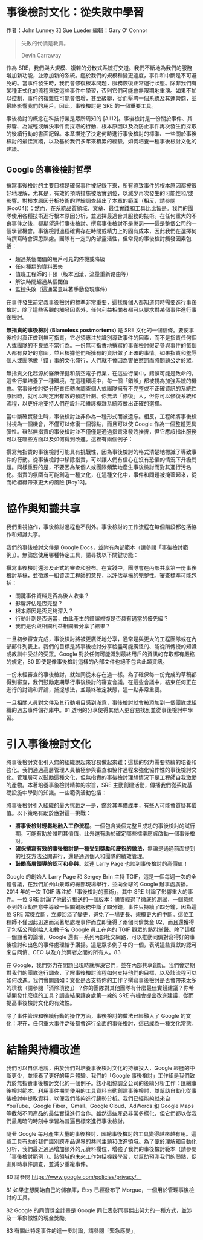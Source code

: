 # 事後檢討文化：從失敗中學習

作者：John Lunney 和 Sue Lueder 編輯：Gary O’ Connor

> 失敗的代價是教育。
>
> Devin Carraway

作為 SRE，我們與大規模、複雜的分散式系統打交道。我們不斷地為我們的服務增加新功能，並添加新的系統。鑑於我們的規模和變更速度，事件和中斷是不可避免的。當事件發生時，我們會修復根本問題，服務恢復正常運行狀態。除非我們有某種正式化的流程來從這些事件中學習，否則它們可能會無限期地重演。如果不加以控制，事件的複雜性可能會倍增，甚至級聯，從而壓垮一個系統及其運營商，並最終影響我們的用戶。因此，事後檢討是 SRE 的一個重要工具。

事後檢討的概念在科技行業是眾所周知的 [All12]。事後檢討是一份關於事件、其影響、為減輕或解決事件而採取的行動、根本原因以及為防止事件再次發生而採取的後續行動的書面記錄。本章描述了決定何時進行事後檢討的標準、一些關於事後檢討的最佳實踐，以及基於我們多年來積累的經驗，如何培養一種事後檢討文化的建議。

## Google 的事後檢討哲學

撰寫事後檢討的主要目標是確保事件被記錄下來，所有導致事件的根本原因都被很好地理解，尤其是，有效的預防措施被落實到位，以減少再次發生的可能性和/或影響。對根本原因分析技術的詳細調查超出了本章的範圍（相反，請參閱 [Roo04]）；然而，在系統品質領域，文章、最佳實踐和工具比比皆是。我們的團隊使用各種技術進行根本原因分析，並選擇最適合其服務的技術。在任何重大的不良事件之後，都期望進行事後檢討。撰寫事後檢討不是懲罰——這是整個公司的一個學習機會。事後檢討過程確實存在時間或精力上的固有成本，因此我們在選擇何時撰寫時會深思熟慮。團隊有一定的內部靈活性，但常見的事後檢討觸發因素包括：

- 超過某個閾值的用戶可見的停機或降級
- 任何種類的資料丟失
- 值班工程師的干預（版本回滾、流量重新路由等）
- 解決時間超過某個閾值
- 監控失敗（這通常意味著手動發現事件）

在事件發生前定義事後檢討的標準非常重要，這樣每個人都知道何時需要進行事後檢討。除了這些客觀的觸發因素外，任何利益相關者都可以要求對某個事件進行事後檢討。

**無指責的事後檢討 (Blameless postmortems)** 是 SRE 文化的一個信條。要使事後檢討真正做到無可指責，它必須專注於識別導致事件的因素，而不是指責任何個人或團隊的不良或不當行為。一份無可指責地撰寫的事後檢討假定參與事件的每個人都有良好的意圖，並且根據他們所擁有的資訊做了正確的事情。如果指責和羞辱個人或團隊做「錯」事的文化盛行，人們就不會因為害怕懲罰而將問題公之於眾。

無指責文化起源於醫療保健和航空電子行業，在這些行業中，錯誤可能是致命的。這些行業培養了一種環境，在這種環境中，每一個「錯誤」都被視為加強系統的機會。當事後檢討從分配責任轉向調查個人或團隊擁有不完整或不正確資訊的系統性原因時，就可以制定出有效的預防計劃。你無法「修復」人，但你可以修復系統和流程，以更好地支持人們在設計和維護複雜系統時做出正確的選擇。

當中斷確實發生時，事後檢討並非作為一種形式而被遺忘。相反，工程師將事後檢討視為一個機會，不僅可以修復一個弱點，而且可以使 Google 作為一個整體更具彈性。雖然無指責的事後檢討並不僅僅是通過指責來發洩挫折，但它應該指出服務可以在哪些方面以及如何得到改進。這裡有兩個例子：

撰寫無指責的事後檢討可能具有挑戰性，因為事後檢討的格式清楚地標識了導致事件的行動。從事後檢討中移除指責，可以讓人們有信心在沒有恐懼的情況下升級問題。同樣重要的是，不要因為某個人或團隊頻繁地產生事後檢討而對其進行污名化。指責的氛圍有可能創造一種文化，在這種文化中，事件和問題被掩蓋起來，從而給組織帶來更大的風險 [Boy13]。

# 協作與知識共享

我們重視協作，事後檢討過程也不例外。事後檢討的工作流程在每個階段都包括協作和知識共享。

我們的事後檢討文件是 Google Docs，並附有內部範本（請參閱「事後檢討範例」）。無論您使用哪種特定工具，請尋找以下關鍵功能：

撰寫事後檢討還涉及正式的審查和發布。在實踐中，團隊會在內部共享第一份事後檢討草稿，並徵求一組資深工程師的意見，以評估草稿的完整性。審查標準可能包括：

- 關鍵事件資料是否為後人收集？
- 影響評估是否完整？
- 根本原因是否足夠深入？
- 行動計劃是否適當，由此產生的錯誤修復是否具有適當的優先級？
- 我們是否與相關利益相關者分享了結果？

一旦初步審查完成，事後檢討將被更廣泛地分享，通常是與更大的工程團隊或在內部郵件列表上。我們的目標是將事後檢討分享給盡可能廣泛的、能從所傳授的知識或教訓中受益的受眾。Google 對於任何可能識別最終用戶的資訊的存取都有嚴格的規定，80 即使是像事後檢討這樣的內部文件也絕不包含此類資訊。

一份未經審查的事後檢討，就如同從未存在過一樣。為了確保每一份完成的草稿都得到審查，我們鼓勵定期舉行事後檢討的審查會議。在這些會議中，結束任何正在進行的討論和評論，捕捉想法，並最終確定狀態，這一點非常重要。

一旦相關人員對文件及其行動項目感到滿意，事後檢討就會被添加到一個團隊或組織的過去事件儲存庫中。81 透明的分享使得其他人更容易找到並從事後檢討中學習。

# 引入事後檢討文化

將事後檢討文化引入您的組織說起來容易做起來難；這樣的努力需要持續的培養和強化。我們通過高層管理人員積極參與審查和協作過程來強化協作性的事後檢討文化。管理層可以鼓勵這種文化，但無指責的事後檢討理想情況下是工程師自我激勵的產物。本著培養事後檢討精神的宗旨，SRE 主動創建活動，傳播我們從系統基礎設施中學到的知識。一些範例活動包括：

將事後檢討引入組織的最大挑戰之一是，鑑於其準備成本，有些人可能會質疑其價值。以下策略有助於應對這一挑戰：

- **將事後檢討輕鬆地融入工作流程**。一個包含幾個完整且成功的事後檢討的試行期，可能有助於證明其價值，此外還有助於確定哪些標準應該啟動一個事後檢討。
- **確保撰寫有效的事後檢討是一種受到獎勵和慶祝的做法**，無論是通過前面提到的社交方法公開進行，還是通過個人和團隊的績效管理。
- **鼓勵高層領導的認可和參與**。就連 Larry Page 也談到事後檢討的高價值！

Google 的創始人 Larry Page 和 Sergey Brin 主持 TGIF，這是一個每週一次的全體會議，在我們加州山景城的總部現場舉行，並向全球的 Google 辦事處廣播。2014 年的一次 TGIF 專注於「事後檢討的藝術」，其中 SRE 討論了影響重大的事件。一位 SRE 討論了他最近推送的一個版本；儘管經過了徹底的測試，一個意想不到的互動無意中導致一個關鍵服務中斷了四分鐘。事件只持續了四分鐘，因為這位 SRE 當機立斷，立即回滾了變更，避免了一場更長、規模更大的中斷。這位工程師不僅因此迅速而沉著地處理事件而立即獲得了兩個同儕獎金 82，而且還獲得了包括公司創始人和數千名 Google 員工在內的 TGIF 觀眾的熱烈掌聲。除了這樣一個顯著的論壇，Google 還有一系列內部社交網路，可以推動同儕對寫得好的事後檢討和出色的事件處理給予讚揚。這是眾多例子中的一個，表明這些貢獻的認可來自同儕、CEO 以及介於兩者之間的所有人。83

在 Google，我們努力在問題出現時就解決它們，並在內部共享創新。我們會定期對我們的團隊進行調查，了解事後檢討流程如何支持他們的目標，以及該流程可以如何改進。我們會問諸如：文化是否支持你的工作？撰寫事後檢討是否會帶來太多的瑣務（請參閱「消除瑣務」）？你的團隊對其他團隊有什麼最佳實踐建議？你希望開發什麼樣的工具？調查結果讓身處第一線的 SRE 有機會提出改進建議，從而提高事後檢討文化的有效性。

除了事件管理和後續行動的操作方面，事後檢討的做法已經融入了 Google 的文化：現在，任何重大事件之後都會進行全面的事後檢討，這已成為一種文化常態。

# 結論與持續改進

我們可以自信地說，由於我們對培養事後檢討文化的持續投入，Google 經歷的中斷更少，並培養了更好的用戶體驗。我們的「Google 事後檢討」工作組是我們致力於無指責事後檢討文化的一個例子。該小組協調全公司的後續分析工作：匯總事後檢討範本、利用事件期間使用的工具資料自動創建事後檢討，並幫助自動化從事後檢討中提取資料，以便我們能夠進行趨勢分析。我們已經能夠就來自 YouTube、Google Fiber、Gmail、Google Cloud、AdWords 和 Google Maps 等截然不同產品的最佳實踐進行合作。雖然這些產品非常多樣化，但它們都以從我們最黑暗的時刻中學習為普遍目標來進行事後檢討。

隨著 Google 每月產生大量的事後檢討，匯總事後檢討的工具變得越來越有用。這些工具有助於我們識別跨產品邊界的共同主題和改進領域。為了便於理解和自動化分析，我們最近通過增加額外的元資料欄位，增強了我們的事後檢討範本（請參閱「事後檢討範例」）。該領域的未來工作包括機器學習，以幫助預測我們的弱點，促進即時事件調查，並減少重複事件。

80 請參閱 https://www.google.com/policies/privacy/。

81 如果您想開始自己的儲存庫，Etsy 已經發布了 Morgue，一個用於管理事後檢討的工具。

82 Google 的同儕獎金計畫是 Google 同仁表彰同事傑出努力的一種方式，並涉及一筆象徵性的現金獎勵。

83 有關此特定事件的進一步討論，請參閱「緊急應變」。